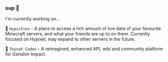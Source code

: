 <!--
**ollefrost/ollefrost** is a ✨ _special_ ✨ repository because its `README.md` (this file) appears on your GitHub profile.

Here are some ideas to get you started:

- 🔭 I’m currently working on ...
- 🌱 I’m currently learning ...
- 👯 I’m looking to collaborate on ...
- 🤔 I’m looking for help with ...
- 💬 Ask me about ...
- 📫 How to reach me: ...
- 😄 Pronouns: ...
- ⚡ Fun fact: ...
-->

### sup 👋

I'm currently working on...

🥒 `Hypickles` - A place to access a rich amount of live data of your favourite Minecraft servers, and what your friends are up to on them. Currently focused on Hypixel, may expand to other servers in the future.

📒 `Teyvat Codex` - A reimagined, enhanced API, wiki and community platform for Genshin Impact. 
